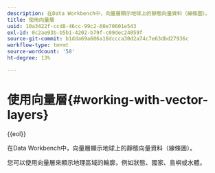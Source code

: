 ```yaml
---
description: 在Data Workbench中，向量層顯示地球上的靜態向量資料（線條圖）。
title: 使用向量層
uuid: 10a3422f-ccd8-46cc-99c2-60e70601e543
exl-id: 0c2ae93b-b5b1-4202-b79f-c09dec24059f
source-git-commit: b1dda69a606a16dccca30d2a74c7e63dbd27936c
workflow-type: tm+mt
source-wordcount: '58'
ht-degree: 13%

---
```


# 使用向量層{#working-with-vector-layers}

{{eol}}

在Data Workbench中，向量層顯示地球上的靜態向量資料（線條圖）。

您可以使用向量層來顯示地理區域的輪廓，例如狀態、國家、島嶼或水體。
